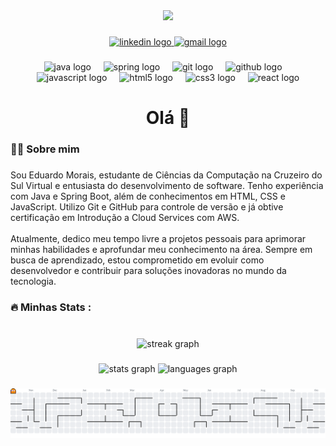 <div align="center">
  <img height="150" src="https://avatars.githubusercontent.com/u/151190995?v=4"  />
</div>

###

<div align="center">
  <a href="https://www.linkedin.com/in/ddmazv/" target="_blank">
    <img src="https://img.shields.io/static/v1?message=LinkedIn&logo=linkedin&label=&color=0077B5&logoColor=white&labelColor=&style=for-the-badge" height="25" alt="linkedin logo"  />
  </a>
  <a href="dd.mazv@gmail.com" target="_blank">
    <img src="https://img.shields.io/static/v1?message=Gmail&logo=gmail&label=&color=D14836&logoColor=white&labelColor=&style=for-the-badge" height="25" alt="gmail logo"  />
  </a>
</div>

###

<div align="center">
  <img src="https://cdn.jsdelivr.net/gh/devicons/devicon/icons/java/java-original.svg" height="40" alt="java logo"  />
  <img width="12" />
  <img src="https://cdn.jsdelivr.net/gh/devicons/devicon/icons/spring/spring-original.svg" height="40" alt="spring logo"  />
  <img width="12" />
  <img src="https://cdn.jsdelivr.net/gh/devicons/devicon/icons/git/git-original.svg" height="40" alt="git logo"  />
  <img width="12" />
  <img src="https://cdn.jsdelivr.net/gh/devicons/devicon/icons/github/github-original.svg" height="40" alt="github logo"  />
  <img width="12" />
  <img src="https://cdn.jsdelivr.net/gh/devicons/devicon/icons/javascript/javascript-original.svg" height="40" alt="javascript logo"  />
  <img width="12" />
  <img src="https://cdn.jsdelivr.net/gh/devicons/devicon/icons/html5/html5-original.svg" height="40" alt="html5 logo"  />
  <img width="12" />
  <img src="https://cdn.jsdelivr.net/gh/devicons/devicon/icons/css3/css3-original.svg" height="40" alt="css3 logo"  />
  <img width="12" />
  <img src="https://cdn.jsdelivr.net/gh/devicons/devicon/icons/react/react-original.svg" height="40" alt="react logo"  />
</div>

###

<h1 align="center">Olá 👋</h1>

###

<h3 align="left">👩‍💻  Sobre mim</h3>

###

<p align="left">Sou Eduardo Morais, estudante de Ciências da Computação na Cruzeiro do Sul Virtual e entusiasta do desenvolvimento de software. Tenho experiência com Java e Spring Boot, além de conhecimentos em HTML, CSS e JavaScript. Utilizo Git e GitHub para controle de versão e já obtive certificação em Introdução a Cloud Services com AWS.<br><br>Atualmente, dedico meu tempo livre a projetos pessoais para aprimorar minhas habilidades e aprofundar meu conhecimento na área. Sempre em busca de aprendizado, estou comprometido em evoluir como desenvolvedor e contribuir para soluções inovadoras no mundo da tecnologia.</p>

###

<h3 align="left">🔥   Minhas Stats :</h3>

###

<br clear="both">

<div align="center">
  <img src="https://streak-stats.demolab.com?user=ddmazv&locale=en&mode=daily&theme=dark&hide_border=false&border_radius=5&order=3" height="220" alt="streak graph"  />
</div>

###

<div align="center">
  <img src="https://github-readme-stats.vercel.app/api?username=ddmazv&hide_title=false&hide_rank=false&show_icons=true&include_all_commits=true&count_private=true&disable_animations=false&theme=dracula&locale=en&hide_border=false&order=1" height="150" alt="stats graph"  />
  <img src="https://github-readme-stats.vercel.app/api/top-langs?username=ddmazv&locale=en&hide_title=false&layout=compact&card_width=320&langs_count=5&theme=dracula&hide_border=false&order=2" height="150" alt="languages graph"  />
</div>

###

<picture>
  <source media="(prefers-color-scheme: dark)" srcset="https://raw.githubusercontent.com/ddmazv/ddmazv/output/pacman-contribution-graph-dark.svg">
  <source media="(prefers-color-scheme: light)" srcset="https://raw.githubusercontent.com/ddmazv/ddmazv/output/pacman-contribution-graph.svg">
  <img alt="pacman contribution graph" src="https://raw.githubusercontent.com/ddmazv/ddmazv/output/pacman-contribution-graph.svg">
</picture>

###
